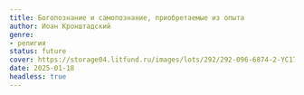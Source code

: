 ```yaml
---
title: Богопознание и самопознание, приобретаемые из опыта
author: Иоан Кронштадский
genre:
- религия
status: future
cover: https://storage04.litfund.ru/images/lots/292/292-096-6874-2-YC179733.jpg
date: 2025-01-18
headless: true
---
```


